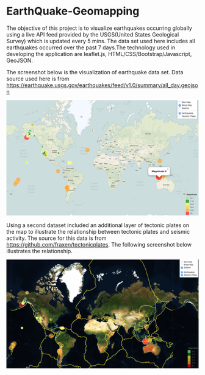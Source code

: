 # EarthQuake-Geomapping

The objective of this project is to visualize earthquakes occurring globally using a live API feed provided by the USGS(United States Geological Survey) which is updated every 5 mins. The data set used here includes all earthquakes occurred over the past 7 days.The technology used in developing the application are leaflet.js, HTML/CSS/Bootstrap/Javascript, GeoJSON.  

The screenshot below is the visualization of earthquake data set. Data source used here is from https://earthquake.usgs.gov/earthquakes/feed/v1.0/summary/all_day.geojson

![earthquake.png](earthquake.png)


Using a second dataset included an additional layer of tectonic plates on the map to illustrate the relationship between tectonic plates and seismic activity. The source for this data is from https://github.com/fraxen/tectonicplates. 
The following screenshot below illustrates the relationship.

![eq_tectonic.png](eq_tectonic.png)
